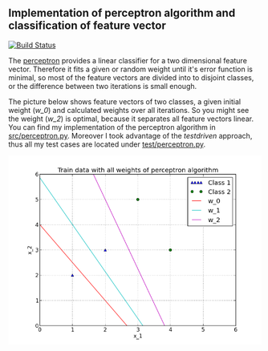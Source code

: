 Implementation of perceptron algorithm and classification of feature vector
--------------------
[![Build Status](https://travis-ci.org/erohkohl/perceptron.svg?branch=master)](https://travis-ci.org/erohkohl/perceptron)

The [perceptron](https://en.wikipedia.org/wiki/Perceptron) provides a linear classifier for a two dimensional feature vector.
Therefore it fits a given or random weight until it's error function is minimal, so most of the feature vectors are divided into to disjoint classes, or
the difference between two iterations is small enough.

The picture below shows feature vectors of two classes, a given initial weight (*w_0*) and calculated
weights over all iterations. So you might see the weight (*w_2*) is optimal, because it separates all feature vectors linear. You can find my implementation of the perceptron
algorithm in [src/perceptron.py](https://github.com/erohkohl/perceptron/blob/master/src/perceptron.py). Moreover I took advantage of the *testdriven* approach, thus all my test cases
are located under [test/perceptron.py](https://github.com/erohkohl/perceptron/blob/master/test/perceptron.py).

<img src="./src/plot.png" width="580">
